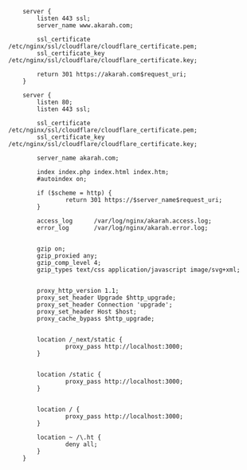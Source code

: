 		server {
		    listen 443 ssl;
		    server_name www.akarah.com;

		    ssl_certificate /etc/nginx/ssl/cloudflare/cloudflare_certificate.pem;
		    ssl_certificate_key /etc/nginx/ssl/cloudflare/cloudflare_certificate.key;

		    return 301 https://akarah.com$request_uri;
		}

		server {
			listen 80;
			listen 443 ssl;

			ssl_certificate /etc/nginx/ssl/cloudflare/cloudflare_certificate.pem;
			ssl_certificate_key /etc/nginx/ssl/cloudflare/cloudflare_certificate.key;

			server_name akarah.com;

			index index.php index.html index.htm;
			#autoindex on;

			if ($scheme = http) {
					return 301 https://$server_name$request_uri;
			}

			access_log      /var/log/nginx/akarah.access.log;
			error_log       /var/log/nginx/akarah.error.log;


			gzip on;
			gzip_proxied any;
			gzip_comp_level 4;
			gzip_types text/css application/javascript image/svg+xml;


			proxy_http_version 1.1;
			proxy_set_header Upgrade $http_upgrade;
			proxy_set_header Connection 'upgrade';
			proxy_set_header Host $host;
			proxy_cache_bypass $http_upgrade;


			location /_next/static {
					proxy_pass http://localhost:3000;
			}


			location /static {
					proxy_pass http://localhost:3000;
			}


			location / {
					proxy_pass http://localhost:3000;
			}

			location ~ /\.ht {
					deny all;
			}
		}

